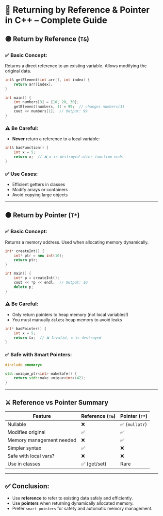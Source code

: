 
# 🔄 Returning by Reference & Pointer in C++ – Complete Guide 

## 🟣 Return by Reference (`T&`)

### ✅ Basic Concept:
Returns a direct reference to an existing variable. Allows modifying the original data.

```cpp
int& getElement(int arr[], int index) {
    return arr[index];
}

int main() {
    int numbers[3] = {10, 20, 30};
    getElement(numbers, 1) = 99;  // changes numbers[1]
    cout << numbers[1];  // Output: 99
}
```

### ⚠️ Be Careful:
- **Never** return a reference to a local variable:
```cpp
int& badFunction() {
    int x = 5;
    return x;  // ❌ x is destroyed after function ends
}
```

### ✅ Use Cases:
- Efficient getters in classes
- Modify arrays or containers
- Avoid copying large objects

---

## 🟤 Return by Pointer (`T*`)

### ✅ Basic Concept:
Returns a memory address. Used when allocating memory dynamically.

```cpp
int* createInt() {
    int* ptr = new int(10);
    return ptr;
}

int main() {
    int* p = createInt();
    cout << *p << endl;  // Output: 10
    delete p;
}
```

### ⚠️ Be Careful:
- Only return pointers to heap memory (not local variables!)
- You must manually `delete` heap memory to avoid leaks

```cpp
int* badPointer() {
    int x = 5;
    return &x;  // ❌ Invalid, x is destroyed
}
```

### ✅ Safe with Smart Pointers:
```cpp
#include <memory>

std::unique_ptr<int> makeSafe() {
    return std::make_unique<int>(42);
}
```

---

## ⚔️ Reference vs Pointer Summary

| Feature | Reference (`T&`) | Pointer (`T*`) |
|--------|------------------|----------------|
| Nullable | ❌ | ✅ (`nullptr`) |
| Modifies original | ✅ | ✅ |
| Memory management needed | ❌ | ✅ |
| Simpler syntax | ✅ | ❌ |
| Safe with local vars? | ❌ | ❌ |
| Use in classes | ✅ (get/set) | Rare |

---

## ✅ Conclusion:
- Use **reference** to refer to existing data safely and efficiently.
- Use **pointers** when returning dynamically allocated memory.
- Prefer `smart pointers` for safety and automatic memory management.
